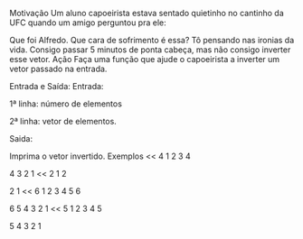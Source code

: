 Motivação
Um aluno capoeirista estava sentado quietinho no cantinho da UFC quando um amigo perguntou pra ele:

Que foi Alfredo. Que cara de sofrimento é essa?
Tô pensando nas ironias da vida. Consigo passar 5 minutos de ponta cabeça, mas não consigo inverter esse vetor.
Ação
Faça uma função que ajude o capoeirista a inverter um vetor passado na entrada.

Entrada e Saída:
Entrada:

1ª linha: número de elementos

2ª linha: vetor de elementos.

Saida:

Imprima o vetor invertido.
Exemplos
<<
4 
1 2 3 4
>>
4 3 2 1
<<
2 
1 2
>>
2 1
<<
6 
1 2 3 4 5 6
>>
6 5 4 3 2 1
<<
5 
1 2 3 4 5
>>
5 4 3 2 1